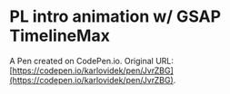 # PL intro animation w/ GSAP TimelineMax

A Pen created on CodePen.io. Original URL: [https://codepen.io/karlovidek/pen/JvrZBG](https://codepen.io/karlovidek/pen/JvrZBG).


